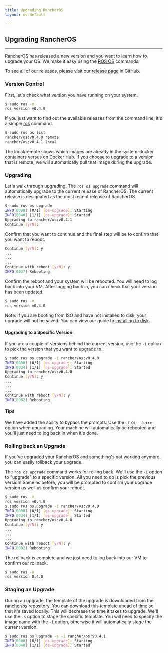 ```yaml
---
title: Upgrading RancherOS
layout: os-default

---
```


## Upgrading RancherOS
---
RancherOS has released a new version and you want to learn how to upgrade your OS. We make it easy using the [ROS OS]({{site.baseurl}}/os/rancheros-tools/ros/os) commands.

To see all of our releases, please visit our [release page](https://github.com/rancher/os/releases) in GitHub.

### Version Control

First, let's check what version you have running on your system.

```bash
$ sudo ros -v
ros version v0.4.0
```

If you just want to find out the available releases from the command line, it's a simple [ros]({{site.baseurl}}/os/rancheros-tools/ros/) command.

```bash
$ sudo ros os list
rancher/os:v0.4.0 remote
rancher/os:v0.4.1 local
```

The local/remote shows which images are already in the system-docker containers versus on Docker Hub. If you choose to upgrade to a version that is remote, we will automatically pull that image during the upgrade.

### Upgrading 

Let's walk through upgrading! The `ros os upgrade` command will automatically upgrade to the current release of RancherOS. The current release is designated as the most recent release of RancherOS. 

```bash
$ sudo ros os upgrade
INFO[0000] [0/1] [os-upgrade]: Starting
INFO[0040] [1/1] [os-upgrade]: Started
Upgrading to rancher/os:v0.4.1
Continue [y/N]: 
```

Confirm that you want to continue and the final step will be to confirm that you want to reboot.

```bash
Continue [y/N]: y
...
...
...
Continue with reboot [y/N]: y
INFO[0037] Rebooting 
```

Confirm the reboot and your system will be rebooted. You will need to log back into your VM. After logging back in, you can check that your version has been updated.

```bash
$ sudo ros -v
ros version v0.4.0
```

Note: If you are booting from ISO and have not installed to disk, your upgrade will not be saved. You can view our guide to [installing to disk]({{site.baseurl}}/os/running-rancheros/server/install-to-disk/). 

#### Upgrading to a Specific Version

If you are a couple of versions behind the current version, use the `-i` option to pick the version that you want to upgrade to. 

```bash
$ sudo ros os upgrade -i rancher/os:v0.4.0
INFO[0000] [0/1] [os-upgrade]: Starting
INFO[0034] [1/1] [os-upgrade]: Started
Upgrading to rancher/os:v0.4.0
Continue [y/N]: y
...
...
...
Continue with reboot [y/N]: y
INFO[0082] Rebooting 
```

#### Tips

We have added the ability to bypass the prompts. Use the `-f` or `--force` option when upgrading. Your machine will automatically be rebooted and you'll just need to log back in when it's done.


### Rolling back an Upgrade

If you've upgraded your RancherOS and something's not working anymore, you can easily rollback your upgrade.

The `ros os upgrade` command works for rolling back. We'll use the `-i` option to "upgrade" to a specific version. All you need to do is pick the previous version! Same as before, you will be prompted to confirm your upgrade version as well as confirm your reboot. 

```bash
$ sudo ros -v
ros version v0.4.0
$ sudo ros os upgrade -i rancher/os:v0.4.0
INFO[0000] [0/1] [os-upgrade]: Starting
INFO[0034] [1/1] [os-upgrade]: Started
Upgrading to rancher/os:v0.4.0
Continue [y/N]: y
...
...
...
Continue with reboot [y/N]: y
INFO[0082] Rebooting 
```
The rollback is complete and we just need to log back into our VM to confirm our rollback.

```bash
$ sudo ros -v
ros version 0.4.0
```

### Staging an Upgrade

During an upgrade, the template of the upgrade is downloaded from the rancher/os repository. You can download this template ahead of time so that it's saved locally. This will decrease the time it takes to upgrade. We'll use the `-s` option to stage the specific template. You will need to specify the image name with the `-i` option, otherwise it will automatically stage the current version. 

```bash
$ sudo ros os upgrade -s -i rancher/os:v0.4.1
INFO[0000] [0/1] [os-upgrade]: Starting
INFO[0040] [1/1] [os-upgrade]: Started
```







